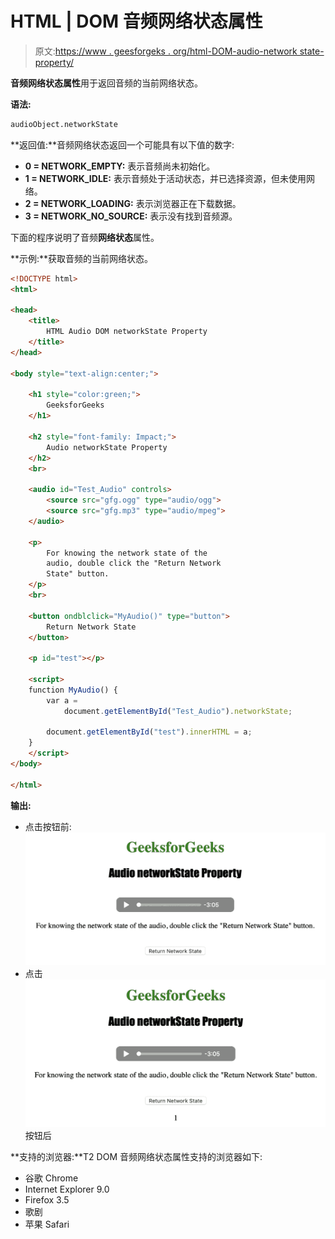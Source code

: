 # HTML | DOM 音频网络状态属性

> 原文:[https://www . geesforgeks . org/html-DOM-audio-network state-property/](https://www.geeksforgeeks.org/html-dom-audio-networkstate-property/)

**音频网络状态属性**用于返回音频的当前网络状态。

**语法:**

```html
audioObject.networkState
```

**返回值:**音频网络状态返回一个可能具有以下值的数字:

*   **0 = NETWORK_EMPTY:** 表示音频尚未初始化。
*   **1 = NETWORK_IDLE:** 表示音频处于活动状态，并已选择资源，但未使用网络。
*   **2 = NETWORK_LOADING:** 表示浏览器正在下载数据。
*   **3 = NETWORK_NO_SOURCE:** 表示没有找到音频源。

下面的程序说明了音频**网络状态**属性。

**示例:**获取音频的当前网络状态。

```html
<!DOCTYPE html>
<html>

<head>     
    <title>
        HTML Audio DOM networkState Property
    </title>
</head>

<body style="text-align:center;">

    <h1 style="color:green;">
        GeeksforGeeks
    </h1> 

    <h2 style="font-family: Impact;">
        Audio networkState Property
    </h2>
    <br>

    <audio id="Test_Audio" controls>
        <source src="gfg.ogg" type="audio/ogg">
        <source src="gfg.mp3" type="audio/mpeg">
    </audio>

    <p>
        For knowing the network state of the
        audio, double click the "Return Network
        State" button.
    </p>
    <br>

    <button ondblclick="MyAudio()" type="button">
        Return Network State
    </button>

    <p id="test"></p>

    <script>
    function MyAudio() { 
        var a = 
            document.getElementById("Test_Audio").networkState;

        document.getElementById("test").innerHTML = a;
    } 
    </script>
</body>

</html>                                                  
```

**输出:**

*   点击按钮前:
    ![](img/82d9a876e3d9ee8435a6d739a9751411.png)
*   点击
    ![](img/3a7f6205eeb977c36fc8d56a0d7abb4a.png)按钮后

**支持的浏览器:**T2 DOM 音频网络状态属性支持的浏览器如下:

*   谷歌 Chrome
*   Internet Explorer 9.0
*   Firefox 3.5
*   歌剧
*   苹果 Safari